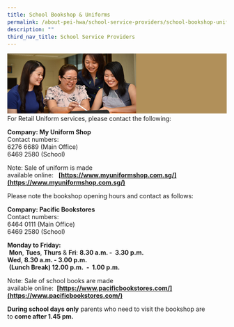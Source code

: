 ```yaml
---
title: School Bookshop & Uniforms
permalink: /about-pei-hwa/school-service-providers/school-bookshop-uniforms/
description: ""
third_nav_title: School Service Providers
---
```

![](/images/Website%20Banners%20Subpage/948x260%20masterhead%20-%20About%20Pei%20Hwa4.jpg)
For Retail Uniform services, please contact the following:

**Company: My Uniform Shop** <br>
Contact numbers: <br>
6276 6689 (Main Office)<br>
6469 2580 (School)

Note: Sale of uniform is made available online:   **[https://www.myuniformshop.com.sg/](https://www.myuniformshop.com.sg/)**


Please note the bookshop opening hours and contact as follows:

**Company: Pacific Bookstores** <br>
Contact numbers: <br>
6464 0111 (Main Office)<br>
6469 2580 (School)

**Monday to Friday:** <br>
 **Mon**, **Tues**, **Thurs** & **Fri**: **8.30 a.m. -  3.30 p.m.** <br>
**Wed**, **8.30 a.m. - 3.00 p.m.**<br>
 **(Lunch Break) 12.00 p.m.  -  1.00 p.m.**

Note: Sale of school books are made available online:  **[https://www.pacificbookstores.com/](https://www.pacificbookstores.com/)**
  
**During school days only** parents who need to visit the bookshop are to **come after 1.45 pm.**